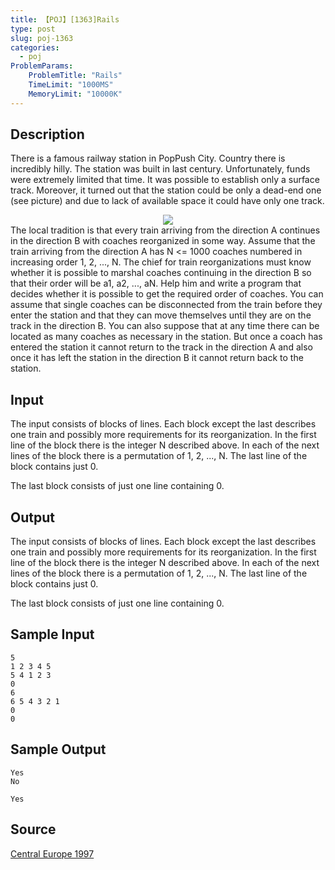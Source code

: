 ```yaml
---
title: 【POJ】[1363]Rails
type: post
slug: poj-1363
categories:
  - poj
ProblemParams:
    ProblemTitle: "Rails"
    TimeLimit: "1000MS"
    MemoryLimit: "10000K"
---
```


## Description

There is a famous railway station in PopPush City. Country there is incredibly hilly. The station was built in last century. Unfortunately, funds were extremely limited that time. It was possible to establish only a surface track. Moreover, it turned out that the station could be only a dead-end one (see picture) and due to lack of available space it could have only one track.  
<div style="text-align: center;"><img src="https://r2-oj.boiltask.com/poj-1363/b2ddb739cfd2311606cb42b4320c4216"></div>  
The local tradition is that every train arriving from the direction A continues in the direction B with coaches reorganized in some way. Assume that the train arriving from the direction A has N <= 1000 coaches numbered in increasing order 1, 2, ..., N. The chief for train reorganizations must know whether it is possible to marshal coaches continuing in the direction B so that their order will be a1, a2, ..., aN. Help him and write a program that decides whether it is possible to get the required order of coaches. You can assume that single coaches can be disconnected from the train before they enter the station and that they can move themselves until they are on the track in the direction B. You can also suppose that at any time there can be located as many coaches as necessary in the station. But once a coach has entered the station it cannot return to the track in the direction A and also once it has left the station in the direction B it cannot return back to the station.

## Input

The input consists of blocks of lines. Each block except the last describes one train and possibly more requirements for its reorganization. In the first line of the block there is the integer N described above. In each of the next lines of the block there is a permutation of 1, 2, ..., N. The last line of the block contains just 0.  
  
The last block consists of just one line containing 0.

## Output

The input consists of blocks of lines. Each block except the last describes one train and possibly more requirements for its reorganization. In the first line of the block there is the integer N described above. In each of the next lines of the block there is a permutation of 1, 2, ..., N. The last line of the block contains just 0.  
  
The last block consists of just one line containing 0.

## Sample Input

```
5
1 2 3 4 5
5 4 1 2 3
0
6
6 5 4 3 2 1
0
0
```

## Sample Output

```
Yes
No

Yes

```

## Source

[Central Europe 1997](http://poj.org/searchproblem?field=source&key=Central+Europe+1997)
